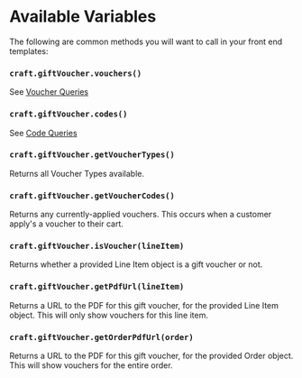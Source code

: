 # Available Variables
The following are common methods you will want to call in your front end templates:

### `craft.giftVoucher.vouchers()`
See [Voucher Queries](docs:getting-elements/voucher-queries)

### `craft.giftVoucher.codes()`
See [Code Queries](docs:getting-elements/code-queries)

### `craft.giftVoucher.getVoucherTypes()`
Returns all Voucher Types available.

### `craft.giftVoucher.getVoucherCodes()`
Returns any currently-applied vouchers. This occurs when a customer apply's a voucher to their cart.

### `craft.giftVoucher.isVoucher(lineItem)`
Returns whether a provided Line Item object is a gift voucher or not.

### `craft.giftVoucher.getPdfUrl(lineItem)`
Returns a URL to the PDF for this gift voucher, for the provided Line Item object. This will only show vouchers for this line item.

### `craft.giftVoucher.getOrderPdfUrl(order)`
Returns a URL to the PDF for this gift voucher, for the provided Order object. This will show vouchers for the entire order.
